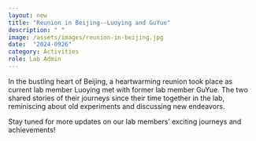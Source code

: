 ```yaml
---
layout: new
title: "Reunion in Beijing--Luoying and GuYue"
description: " "
image: /assets/images/reunion-in-beijing.jpg
date:  "2024-0926"
category: Activities
role: Lab Admin
---
```

In the bustling heart of Beijing, a heartwarming reunion took place as current lab member Luoying met with former lab member GuYue. The two shared stories of their journeys since their time together in the lab, reminiscing about old experiments and discussing new endeavors.

Stay tuned for more updates on our lab members’ exciting journeys and achievements!
